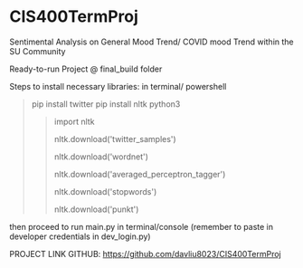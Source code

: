 # CIS400TermProj
Sentimental Analysis on General Mood Trend/ COVID mood Trend within the SU Community 

Ready-to-run Project @ final_build folder 

Steps to install necessary libraries: in terminal/ powershell

> pip install twitter 
> pip install nltk
> python3
>> import nltk
>>
>> nltk.download('twitter_samples')
>> 
>> nltk.download('wordnet')
>> 
>> nltk.download('averaged_perceptron_tagger')
>> 
>> nltk.download('stopwords')
>> 
>> nltk.download('punkt')

then proceed to run main.py in terminal/console
(remember to paste in developer credentials in dev_login.py)

PROJECT LINK GITHUB: https://github.com/davliu8023/CIS400TermProj

